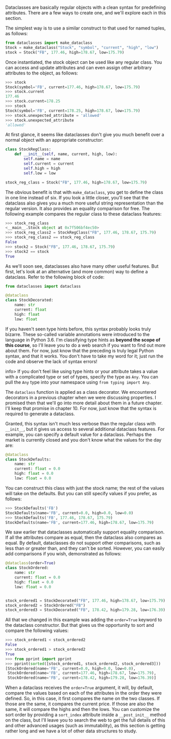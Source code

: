 Dataclasses are basically regular objects with a clean syntax for predefining attributes. There are a few ways to create one, and we'll explore each in this section.

The simplest way is to use a similar construct to that used for named tuples, as follows:

```python
from dataclasses import make_dataclass
Stock = make_dataclass("Stock", "symbol", "current", "high", "low")
stock = Stock("FB", 177.46, high=178.67, low=175.79)
```

Once  instantiated, the stock object can be used like any regular class. You  can access and update attributes and can even assign other arbitrary  attributes to the object, as follows:

```python
>>> stock
Stock(symbol='FB', current=177.46, high=178.67, low=175.79)
>>> stock.current
177.46
>>> stock.current=178.25
>>> stock
Stock(symbol='FB', current=178.25, high=178.67, low=175.79)
>>> stock.unexpected_attribute = 'allowed'
>>> stock.unexpected_attribute
'allowed'
```

At first glance, it seems like dataclasses don't give you much benefit over a normal object with an appropriate constructor:

```python
class StockRegClass:
    def __init__(self, name, current, high, low):
        self.name = name
        self.current = current
        self.high = high
        self.low = low

stock_reg_class = Stock("FB", 177.46, high=178.67, low=175.79)
```

The obvious benefit is that with `make_dataclass`,  you get to define the class in one line instead of six. If you look a  little closer, you'll see that the dataclass also gives you a much more  useful string representation than the regular version. It also provides an equality comparison for free. The following example compares the regular class to these dataclass features:

```python
>>> stock_reg_class
<__main__.Stock object at 0x7f506bf4ec50>
>>> stock_reg_class2 = StockRegClass("FB", 177.46, 178.67, 175.79)
>>> stock_reg_class2 == stock_reg_class
False
>>> stock2 = Stock("FB", 177.46, 178.67, 175.79)
>>> stock2 == stock
True
```

As we'll soon see, dataclasses  also have many other useful features. But first, let's look at an  alternative (and more common) way to define a dataclass. Refer to the following block of code:

```python
from dataclasses import dataclass

@dataclass
class StockDecorated:
    name: str
    current: float
    high: float
    low: float
```

If you haven't seen type hints  before, this syntax probably looks truly bizarre. These so-called  variable annotations were introduced to the language in Python 3.6. I'm  classifying type hints as **beyond the scope of this course**, so I'll leave you to do a web search if you want to find out more about them.  For now, just know that the preceding is truly legal Python syntax, and  that it works. You don't have to take my word for it; just run the code  and observe the lack of syntax errors!

info> If  you don't feel like using type hints or your attribute takes a value  with a complicated type or set of types, specify the type as `Any`. You can pull the `Any` type into your namespace using `from typing import Any`.

The `dataclass` function is applied  as a class decorator. We encountered decorators in a previous chapter  when we were discussing properties. I promised then that we'll go into  more detail about them in a future chapter. I'll keep that promise in  chapter 10. For now, just know that the syntax is required to generate a  dataclass.

Granted, this syntax isn't much less verbose than the regular class with `__init__`,  but it gives us access to several additional dataclass features. For  example, you can specify a default value for a dataclass. Perhaps the  market is currently closed and you don't know what the values for the  day are:

```python
@dataclass
class StockDefaults:
    name: str
    current: float = 0.0
    high: float = 0.0
    low: float = 0.0
```

You can construct this class  with just the stock name; the rest of the values will take on the  defaults. But you can still specify values if you prefer, as follows:

```python
>>> StockDefaults('FB')
StockDefaults(name='FB', current=0.0, high=0.0, low=0.0)
>>> StockDefaults('FB', 177.46, 178.67, 175.79)
StockDefaults(name='FB', current=177.46, high=178.67, low=175.79)
```

We saw earlier that dataclasses  automatically support equality comparison. If all the attributes compare  as equal, then the dataclass also compares as equal. By default,  dataclasses do not support other comparisons, such as less than or  greater than, and they can't be sorted. However, you can easily add  comparisons if you wish, demonstrated as follows:

```python
@dataclass(order=True)
class StockOrdered:
    name: str
    current: float = 0.0
    high: float = 0.0
    low: float = 0.0


stock_ordered1 = StockDecorated("FB", 177.46, high=178.67, low=175.79)
stock_ordered2 = StockOrdered("FB")
stock_ordered3 = StockDecorated("FB", 178.42, high=179.28, low=176.39)
```

All that we changed in this example was adding the `order=True` keyword to the dataclass constructor. But that gives us the opportunity to sort and compare the following values:

```python
>>> stock_ordered1 < stock_ordered2
False
>>> stock_ordered1 > stock_ordered2
True
>>> from pprint import pprint
>>> pprint(sorted([stock_ordered1, stock_ordered2, stock_ordered3]))
[StockOrdered(name='FB', current=0.0, high=0.0, low=0.0),
 StockOrdered(name='FB', current=177.46, high=178.67, low=175.79),
 StockOrdered(name='FB', current=178.42, high=179.28, low=176.39)]
```

When a dataclass receives the `order=True`  argument, it will, by default, compare the values based on each of the  attributes in the order they were defined. So, in this case, it first  compares the name on the two classes. If those are the same, it compares  the current price. If those are also the same, it will compare the  highs and then the lows. You can customize the sort order by providing a  `sort_index` attribute inside a `__post_init__`  method on the class, but I'll leave you to search the web to get the  full details of this and other advanced usages (such as immutability),  as this section is getting rather long and we have a lot of other data structures to study.